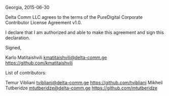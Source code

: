 Georgia, 2015-06-30

Delta Comm LLC agrees to the terms of the PureDigital Corporate Contributor License
Agreement v1.0.

I declare that I am authorized and able to make this agreement and sign this
declaration.

Signed,

Karlo Matitaishvili kmatitaishvili@delta-comm.ge https://github.com/kmatitaishvili

List of contributors:

Temur Vibliani tvibliani@delta-comm.ge https://github.com/tvibliani
Mikheil Tutberidze mtutberidze@delta-comm.ge https://github.com/mtutberidze
